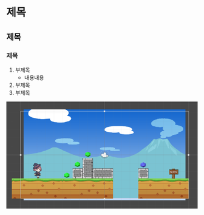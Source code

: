 # 제목
## 제목
### 제목
1. 부제목
	- 내용내용 
2. 부제목
3. 부제목

![enter image description here](https://github.com/Seung8521/Seung8521.github.io/blob/b0da79152e12b8142dab09d6b6f76dbaaabbbe73/imgs/01.png?raw=true)